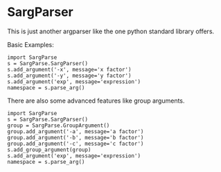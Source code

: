 SargParser
====

This is just another argparser like the one python standard library offers.

Basic Examples:

    import SargParse
    s = SargParse.SargParser()
    s.add_argument('-x', message='x factor')
    s.add_argument('-y', message='y factor')
    s.add_argument('exp', message='expression')
    namespace = s.parse_arg()

There are also some advanced features like group arguments.

    import SargParse
    s = SargParse.SargParser()
    group = SargParse.GroupArgument()
    group.add_argument('-a', message='a factor')
    group.add_argument('-b', message='b factor')
    group.add_argument('-c', message='c factor')
    s.add_group_argument(group)
    s.add_argument('exp', message='expression')
    namespace = s.parse_arg()
